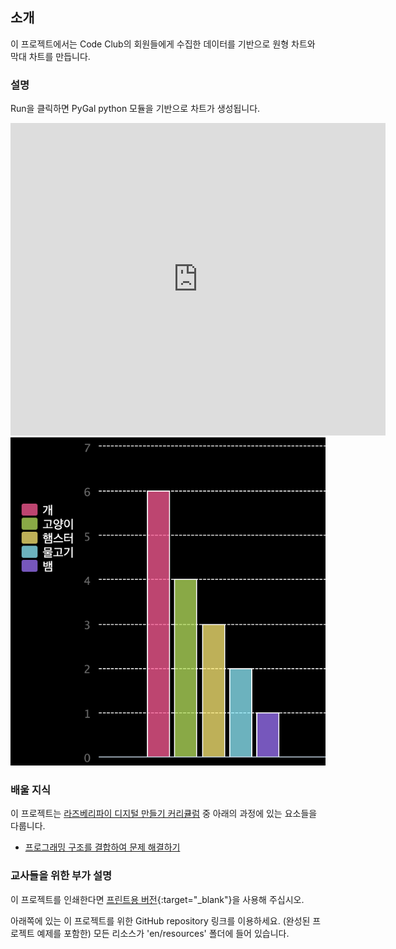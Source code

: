 ## 소개

이 프로젝트에서는 Code Club의 회원들에게 수집한 데이터를 기반으로 원형 차트와 막대 차트를 만듭니다.

### 설명

Run을 클릭하면 PyGal python 모듈을 기반으로 차트가 생성됩니다.

<div class="trinket">
  <iframe src="https://trinket.io/embed/python/70d24d92b8?outputOnly=true&start=result" width="600" height="500" frameborder="0" marginwidth="0" marginheight="0" allowfullscreen>
  </iframe>
  <img src="images/pets-finished.png">
</div>

### 배울 지식

이 프로젝트는 [라즈베리파이 디지털 만들기 커리큘럼](http://rpf.io/curriculum) 중 아래의 과정에 있는 요소들을 다룹니다.

+ [프로그래밍 구조를 결합하여 문제 해결하기](https://www.raspberrypi.org/curriculum/programming/builder/)

### 교사들을 위한 부가 설명

이 프로젝트를 인쇄한다면 [프린트용 버전](https://projects.raspberrypi.org/en/projects/popular-pets/print){:target="_blank"}을 사용해 주십시오.

아래쪽에 있는 이 프로젝트를 위한 GitHub repository 링크를 이용하세요. (완성된 프로젝트 예제를 포함한) 모든 리소스가 'en/resources' 폴더에 들어 있습니다.
